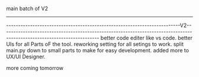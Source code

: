 main batch of V2

--------------------------------------------------------------------------------------------------------------------------------------------------------------------------------------------------
-------------------------------------------------------------------------V2-----------------------------------------------------------------------------------------------------------------------
better code editer like vs code.
better UIs for all Parts oF the tool.
reworking setting for all setings to work.
split main.py down to small parts to make for easy development.
added more to UX/UI Designer. 

more coming tomorrow

